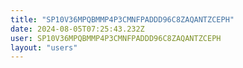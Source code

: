 ```yaml
---
title: "SP10V36MPQBMMP4P3CMNFPADDD96C8ZAQANTZCEPH"
date: 2024-08-05T07:25:43.232Z
user: SP10V36MPQBMMP4P3CMNFPADDD96C8ZAQANTZCEPH
layout: "users"
---
```

    